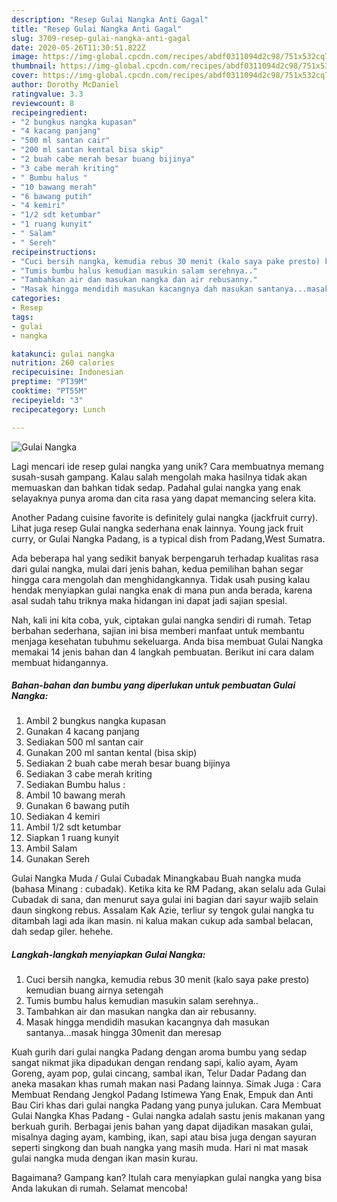 ```yaml
---
description: "Resep Gulai Nangka Anti Gagal"
title: "Resep Gulai Nangka Anti Gagal"
slug: 3709-resep-gulai-nangka-anti-gagal
date: 2020-05-26T11:30:51.822Z
image: https://img-global.cpcdn.com/recipes/abdf0311094d2c98/751x532cq70/gulai-nangka-foto-resep-utama.jpg
thumbnail: https://img-global.cpcdn.com/recipes/abdf0311094d2c98/751x532cq70/gulai-nangka-foto-resep-utama.jpg
cover: https://img-global.cpcdn.com/recipes/abdf0311094d2c98/751x532cq70/gulai-nangka-foto-resep-utama.jpg
author: Dorothy McDaniel
ratingvalue: 3.3
reviewcount: 8
recipeingredient:
- "2 bungkus nangka kupasan"
- "4 kacang panjang"
- "500 ml santan cair"
- "200 ml santan kental bisa skip"
- "2 buah cabe merah besar buang bijinya"
- "3 cabe merah kriting"
- " Bumbu halus "
- "10 bawang merah"
- "6 bawang putih"
- "4 kemiri"
- "1/2 sdt ketumbar"
- "1 ruang kunyit"
- " Salam"
- " Sereh"
recipeinstructions:
- "Cuci bersih nangka, kemudia rebus 30 menit (kalo saya pake presto) kemudian buang airnya setengah"
- "Tumis bumbu halus kemudian masukin salam serehnya.."
- "Tambahkan air dan masukan nangka dan air rebusanny."
- "Masak hingga mendidih masukan kacangnya dah masukan santanya...masak hingga 30menit dan meresap"
categories:
- Resep
tags:
- gulai
- nangka

katakunci: gulai nangka 
nutrition: 260 calories
recipecuisine: Indonesian
preptime: "PT39M"
cooktime: "PT55M"
recipeyield: "3"
recipecategory: Lunch

---
```



![Gulai Nangka](https://img-global.cpcdn.com/recipes/abdf0311094d2c98/751x532cq70/gulai-nangka-foto-resep-utama.jpg)

Lagi mencari ide resep gulai nangka yang unik? Cara membuatnya memang susah-susah gampang. Kalau salah mengolah maka hasilnya tidak akan memuaskan dan bahkan tidak sedap. Padahal gulai nangka yang enak selayaknya punya aroma dan cita rasa yang dapat memancing selera kita.

Another Padang cuisine favorite is definitely gulai nangka (jackfruit curry). Lihat juga resep Gulai nangka sederhana enak lainnya. Young jack fruit curry, or Gulai Nangka Padang, is a typical dish from Padang,West Sumatra.

Ada beberapa hal yang sedikit banyak berpengaruh terhadap kualitas rasa dari gulai nangka, mulai dari jenis bahan, kedua pemilihan bahan segar hingga cara mengolah dan menghidangkannya. Tidak usah pusing kalau hendak menyiapkan gulai nangka enak di mana pun anda berada, karena asal sudah tahu triknya maka hidangan ini dapat jadi sajian spesial.


Nah, kali ini kita coba, yuk, ciptakan gulai nangka sendiri di rumah. Tetap berbahan sederhana, sajian ini bisa memberi manfaat untuk membantu menjaga kesehatan tubuhmu sekeluarga. Anda bisa membuat Gulai Nangka memakai 14 jenis bahan dan 4 langkah pembuatan. Berikut ini cara dalam membuat hidangannya.

<!--inarticleads1-->

##### Bahan-bahan dan bumbu yang diperlukan untuk pembuatan Gulai Nangka:

1. Ambil 2 bungkus nangka kupasan
1. Gunakan 4 kacang panjang
1. Sediakan 500 ml santan cair
1. Gunakan 200 ml santan kental (bisa skip)
1. Sediakan 2 buah cabe merah besar buang bijinya
1. Sediakan 3 cabe merah kriting
1. Sediakan  Bumbu halus :
1. Ambil 10 bawang merah
1. Gunakan 6 bawang putih
1. Sediakan 4 kemiri
1. Ambil 1/2 sdt ketumbar
1. Siapkan 1 ruang kunyit
1. Ambil  Salam
1. Gunakan  Sereh


Gulai Nangka Muda / Gulai Cubadak Minangkabau Buah nangka muda (bahasa Minang : cubadak). Ketika kita ke RM Padang, akan selalu ada Gulai Cubadak di sana, dan menurut saya gulai ini bagian dari sayur wajib selain daun singkong rebus. Assalam Kak Azie, terliur sy tengok gulai nangka tu ditambah lagi ada ikan masin. ni kalua makan cukup ada sambal belacan, dah sedap giler. hehehe. 

<!--inarticleads2-->

##### Langkah-langkah menyiapkan Gulai Nangka:

1. Cuci bersih nangka, kemudia rebus 30 menit (kalo saya pake presto) kemudian buang airnya setengah
1. Tumis bumbu halus kemudian masukin salam serehnya..
1. Tambahkan air dan masukan nangka dan air rebusanny.
1. Masak hingga mendidih masukan kacangnya dah masukan santanya...masak hingga 30menit dan meresap


Kuah gurih dari gulai nangka Padang dengan aroma bumbu yang sedap sangat nikmat jika dipadukan dengan rendang sapi, kalio ayam, Ayam Goreng, ayam pop, gulai cincang, sambal ikan, Telur Dadar Padang dan aneka masakan khas rumah makan nasi Padang lainnya. Simak Juga : Cara Membuat Rendang Jengkol Padang Istimewa Yang Enak, Empuk dan Anti Bau Ciri khas dari gulai nangka Padang yang punya julukan. Cara Membuat Gulai Nangka Khas Padang - Gulai nangka adalah sastu jenis makanan yang berkuah gurih. Berbagai jenis bahan yang dapat dijadikan masakan gulai, misalnya daging ayam, kambing, ikan, sapi atau bisa juga dengan sayuran seperti singkong dan buah nangka yang masih muda. Hari ni mat masak gulai nangka muda dengan ikan masin kurau. 

Bagaimana? Gampang kan? Itulah cara menyiapkan gulai nangka yang bisa Anda lakukan di rumah. Selamat mencoba!
